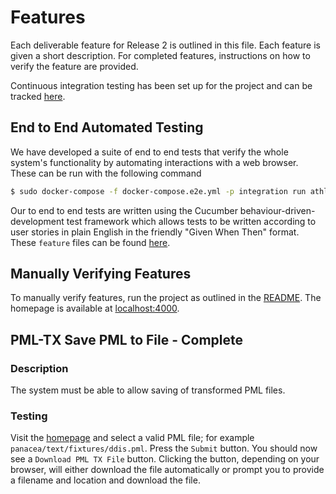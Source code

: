 # Features

Each deliverable feature for Release 2 is outlined in this file. Each feature
is given a short description. For completed features, instructions on how to
verify the feature are provided.

Continuous integration testing has been set up for the project and can be
tracked [here](https://circleci.com/gh/tom-and-the-toothfairies/pathways).

## End to End Automated Testing

We have developed a suite of end to end tests that verify the whole system's
functionality by automating interactions with a web browser. These can be run
with the following command

```bash
$ sudo docker-compose -f docker-compose.e2e.yml -p integration run athloi; sudo docker-compose -f docker-compose.e2e.yml -p integration down
```

Our to end to end tests are written using the Cucumber
behaviour-driven-development test framework which allows tests to be written
according to user stories in plain English in the friendly "Given When Then"
format. These `feature` files can be found [here](../athloi/features).

## Manually Verifying Features

To manually verify features, run the project as outlined in the [README].
The homepage is available at [localhost:4000](http://localhost:4000).


## PML-TX Save PML to File - Complete

### Description
The system must be able to allow saving of transformed PML files.

### Testing
Visit the [homepage] and select a valid PML file; for example
`panacea/text/fixtures/ddis.pml`. Press the `Submit` button. You should now see
a `Download PML TX File` button. Clicking the button, depending on your
browser, will either download the file automatically or prompt you to provide a
filename and location and download the file.

[README]: ../README.md
[homepage]: http://localhost:4000
[fixtures directory]: ../panacea/test/fixtures

